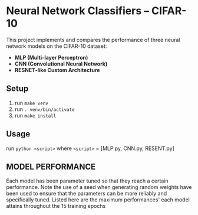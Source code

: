 # Neural Network Classifiers – CIFAR-10

This project implements and compares the performance of three neural network models on the CIFAR-10 dataset:

- **MLP (Multi-layer Perceptron)**
- **CNN (Convolutional Neural Network)**
- **RESNET-like Custom Architecture**

## Setup 
1. run `make venv`
2. run `. venv/bin/activate`
3. run `make install`

## Usage
run `python <script>`
where `<script>` = [MLP.py, CNN.py, RESENT.py]

MODEL PERFORMANCE
-----------------
Each model has been parameter tuned so that they reach a certain performance. 
Note the use of a seed when generating random weights have been used to ensure that 
the parameters can be more reliably and specifically tuned. Listed here are the maximum performances'
each model attains throughout the 15 training epochs
